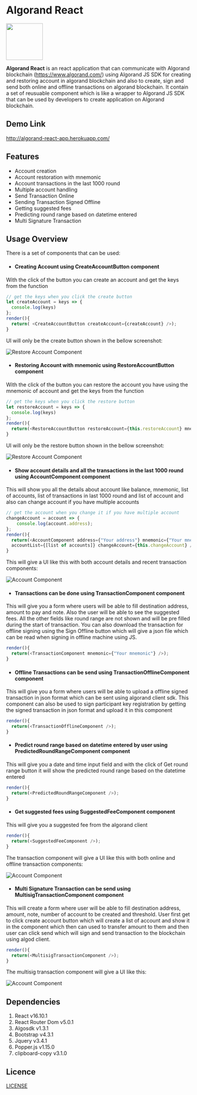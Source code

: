 # Algorand React

<img src="https://raw.githubusercontent.com/mmitrasish/algorand-sdk-react-component/master/src/assets/images/algorandicon.webp" width="100" height="100">

**Algorand React** is an react application that can communicate with Algorand blockchain (https://www.algorand.com/) using Algorand JS SDK for creating and restoring account in algorand blockchain and also to create, sign and send both online and offline transactions on algorand blockchain. It contain a set of reusuable component which is like a wrapper to Algorand JS SDK that can be used by developers to create application on Algorand blockchain. 

## Demo Link

http://algorand-react-app.herokuapp.com/

## Features

* Account creation
* Account restoration with mnemonic
* Account transactions in the last 1000 round
* Multiple account handling
* Send Transaction Online
* Sending Transaction Signed Offline
* Getting suggested fees
* Predicting round range based on datetime entered
* Multi Signature Transaction

## Usage Overview

There is a set of components that can be used:

* #### Creating Account using CreateAccountButton component

With the click of the button you can create an account and get the keys from the function

```javascript
// get the keys when you click the create button
let createAccount = keys => {
  console.log(keys)
};
render(){
  return( <CreateAccountButton createAccount={createAccount} />);
}
```

UI will only be the create button shown in the bellow screenshot:

![Restore Account Component](https://github.com/mmitrasish/algorand-sdk-react-component/blob/master/src/assets/images/screenshots/Screenshot3.png)

* #### Restoring Account with mnemonic using RestoreAccountButton component

With the click of the button you can restore the account you have using the mnemonic of account and get the keys from the function

```javascript
// get the keys when you click the restore button
let restoreAccount = keys => {
  console.log(keys)
};
render(){
  return(<RestoreAccountButton restoreAccount={this.restoreAccount} mnemonic={"your mnemonic"} />);
}
```

UI will only be the restore button shown in the bellow screenshot:

![Restore Account Component](https://github.com/mmitrasish/algorand-sdk-react-component/blob/master/src/assets/images/screenshots/Screenshot4.png)

* #### Show account details and all the transactions in the last 1000 round using AccountComponent component

This will show you all the details about account like balance, mnemonic, list of accounts, list of transactions in last 1000 round and list of account and also can change account if you have multiple accounts

```javascript
// get the account when you change it if you have multiple account
changeAccount = account => {
    console.log(account.address);
};
render(){
  return(<AccountComponent address={"Your address"} mnemonic={"Your mnemonic"} 
  accountList={[list of accounts]} changeAccount={this.changeAccount} />);
}
```

This will give a UI like this with both account details and recent transaction components: 

![Account Component](https://github.com/mmitrasish/algorand-sdk-react-component/blob/master/src/assets/images/screenshots/Screenshot5.png)

* #### Transactions can be done using TransactionComponent component

This will give you a form where users will be able to fill destination address, amount to pay and note. Also the user will be able to see the suggested fees. All the other fields like round range are not shown and will be pre filled during the start of transaction. You can also download the transaction for offline signing using the Sign Offline button which will give a json file which can be read when signing in offline machine using JS.

```javascript
render(){
  return(<TransactionComponent mnemonic={"Your mnemonic"} />);
}
```

* #### Offline Transactions can be send using TransactionOfflineComponent component

This will give you a form where users will be able to upload a offline signed transaction in json format which can be sent using algorand client sdk. This component can also be used to sign participant key registration by getting the signed transaction in json format and upload it in this component

```javascript
render(){
  return(<TransactionOfflineComponent />);
}
```

* #### Predict round range based on datetime entered by user using PredictedRoundRangeComponent component

This will give you a date and time input field and with the click of Get round range button it will show the predicted round range based on the datetime entered

```javascript
render(){
  return(<PredictedRoundRangeComponent />);
}
```

* #### Get suggested fees using SuggestedFeeComponent component

This will give you a suggested fee from the algorand client

```javascript
render(){
  return(<SuggestedFeeComponent />);
}
```

The transaction component will give a UI like this with both online and offline transaction components: 

![Account Component](https://github.com/mmitrasish/algorand-sdk-react-component/blob/master/src/assets/images/screenshots/Screenshot2.png)

* #### Multi Signature Transaction can be send using MultisigTransactionComponent component

This will create a form where user will be able to fill destination address, amount, note, number of account to be created and threshold. User first get to click create account button which will create a list of account and show it in the component which then can used to transfer amount to them and then user can click send which will sign and send transaction to the blockchain using algod client.

```javascript
render(){
  return(<MultisigTransactionComponent />);
}
```

The multisig transaction component will give a UI like this: 

![Account Component](https://github.com/mmitrasish/algorand-sdk-react-component/blob/master/src/assets/images/screenshots/Screenshot6.png)

## Dependencies

1. React v16.10.1
1. React Router Dom v5.0.1
1. Algosdk v1.3.1
1. Bootstrap v4.3.1
1. Jquery v3.4.1
1. Popper.js v1.15.0
1. clipboard-copy v3.1.0

## Licence

[LICENSE](https://github.com/mmitrasish/algorand-sdk-react-component/blob/master/LICENSE)
